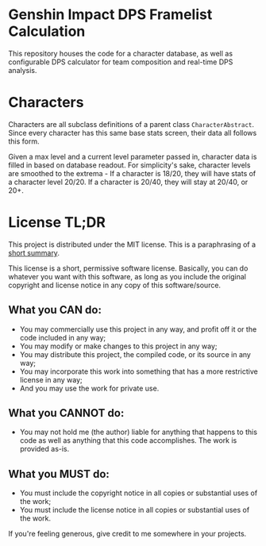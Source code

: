 # Genshin Impact DPS Framelist Calculation

This repository houses the code for a character database, as well as
configurable DPS calculator for team composition and real-time DPS analysis.

# Characters

Characters are all subclass definitions of a parent class `CharacterAbstract`.
Since every character has this same base stats screen, their data all follows
this form.

Given a max level and a current level parameter passed in, character data is
filled in based on database readout. For simplicity's sake, character levels are
smoothed to the extrema - If a character is 18/20, they will have stats of a
character level 20/20. If a character is 20/40, they will stay at 20/40, or 20+.

# License TL;DR

This project is distributed under the MIT license. This is a paraphrasing of a
[short summary](https://tldrlegal.com/license/mit-license).

This license is a short, permissive software license. Basically, you can do
whatever you want with this software, as long as you include the original
copyright and license notice in any copy of this software/source.

## What you CAN do:

-   You may commercially use this project in any way, and profit off it or the
    code included in any way;
-   You may modify or make changes to this project in any way;
-   You may distribute this project, the compiled code, or its source in any
    way;
-   You may incorporate this work into something that has a more restrictive
    license in any way;
-   And you may use the work for private use.

## What you CANNOT do:

-   You may not hold me (the author) liable for anything that happens to this
    code as well as anything that this code accomplishes. The work is provided
    as-is.

## What you MUST do:

-   You must include the copyright notice in all copies or substantial uses of
    the work;
-   You must include the license notice in all copies or substantial uses of the
    work.

If you're feeling generous, give credit to me somewhere in your projects.
